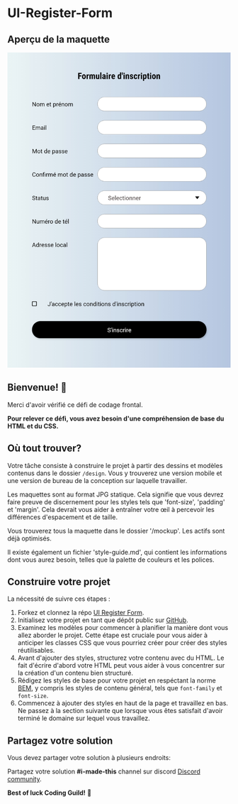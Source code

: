 # UI-Register-Form

## Aperçu de la maquette

![Aperçu de la conception pour - Le formulaire d'inscription](/design/desktop-1280px.jpg)

## Bienvenue! 👋

Merci d'avoir vérifié ce défi de codage frontal.

**Pour relever ce défi, vous avez besoin d'une compréhension de base du HTML et du CSS.**

## Où tout trouver?

Votre tâche consiste à construire le projet à partir des dessins et modèles contenus dans le dossier `/design`. Vous y trouverez une version mobile et une version de bureau de la conception sur laquelle travailler.

Les maquettes sont au format JPG statique. Cela signifie que vous devrez faire preuve de discernement pour les styles tels que 'font-size', 'padding' et 'margin'. Cela devrait vous aider à entraîner votre œil à percevoir les différences d'espacement et de taille.

Vous trouverez tous la maquette dans le dossier '/mockup'. Les actifs sont déjà optimisés.

Il existe également un fichier 'style-guide.md', qui contient les informations dont vous aurez besoin, telles que la palette de couleurs et les polices.

## Construire votre projet

La nécessité de suivre ces étapes :

1. Forkez et clonnez la répo [UI Register Form](https://github.com/aymanebenhima/UI-Register-Form).
2. Initialisez votre projet en tant que dépôt public sur [GitHub](https://github.com/).
3. Examinez les modèles pour commencer à planifier la manière dont vous allez aborder le projet. Cette étape est cruciale pour vous aider à anticiper les classes CSS que vous pourriez créer pour créer des styles réutilisables.
4. Avant d'ajouter des styles, structurez votre contenu avec du HTML. Le fait d'écrire d'abord votre HTML peut vous aider à vous concentrer sur la création d'un contenu bien structuré.
5. Rédigez les styles de base pour votre projet en respéctant la norme [BEM](http://getbem.com/), y compris les styles de contenu général, tels que `font-family` et `font-size`.
6. Commencez à ajouter des styles en haut de la page et travaillez en bas. Ne passez à la section suivante que lorsque vous êtes satisfait d'avoir terminé le domaine sur lequel vous travaillez.

## Partagez votre solution

Vous devez partager votre solution à plusieurs endroits:

Partagez votre solution **#i-made-this** channel sur discord [Discord community](https://discord.com/channels/796004789359476736/797776487998685214).

**Best of luck Coding Guild!** 🚀
